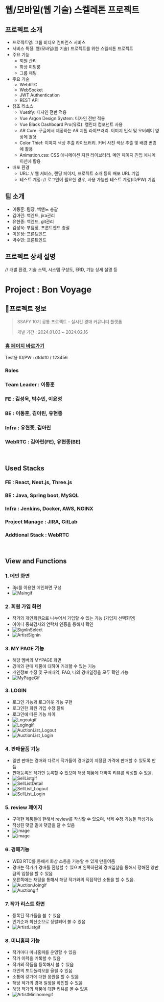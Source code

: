 # 웹/모바일(웹 기술) 스켈레톤 프로젝트

## 프로젝트 소개

* 프로젝트명: 그룹 비디오 컨퍼런스 서비스
* 서비스 특징: 웹/모바일(웹 기술) 프로젝트를 위한 스켈레톤 프로젝트
* 주요 기능
    - 회원 관리
    - 화상 미팅룸
    - 그룹 채팅
* 주요 기술
    - WebRTC
    - WebSocket
    - JWT Authentication
    - REST API
* 참조 리소스
    * Vuetify: 디자인 전반 적용
    * Vue Argon Design System: 디자인 전반 적용
    * Vue Black Dashboard Pro(유료): 캘린더 컴포넌트 사용
    * AR Core: 구글에서 제공하는 AR 지원 라이브러리. 이미지 인식 및 오버레이 영상에 활용
    * Color Thief: 이미지 색상 추출 라이브러리. 커버 사진 색상 추출 및 배경 변경에 활용
    * Animation.css: CSS 애니메이션 지원 라이브러리. 메인 페이지 진입 애니메이션에 활용
* 배포 환경
    - URL: // 웹 서비스, 랜딩 페이지, 프로젝트 소개 등의 배포 URL 기입
    - 테스트 계정: // 로그인이 필요한 경우, 사용 가능한 테스트 계정(ID/PW) 기입

<!-- 자유 양식 -->

## 팀 소개
* 이동훈: 팀장, 백엔드 총괄
* 김아린: 백엔드, jira관리
* 유현종: 백엔드, git관리
* 김성욱: 부팀장, 프론트엔드 총괄
* 이윤정: 프론트엔드
* 박수민: 프론트엔드

<!-- 자유 양식 -->

## 프로젝트 상세 설명

// 개발 환경, 기술 스택, 시스템 구성도, ERD, 기능 상세 설명 등


# Project : Bon Voyage

## 📌프로젝트 정보
> SSAFY 10기 공통 프로젝트 - 실시간 경매 커뮤니티 플랫폼
> 
> 개발 기간 : 2024.01.03 ~ 2024.02.16

### [홈 페이지 바로가기](https://i10a207.p.ssafy.io)

Test용 ID/PW : dfddf0 / 123456

### Roles

### Team Leader : 이동훈
### FE : 김성욱, 박수민, 이윤정
### BE : 이동훈, 김아린, 유현종
### Infra : 유현종, 김아린
### WebRTC : 김아린(FE), 유현종(BE)

<br/>

## Used Stacks

### FE : React, Next.js, Three.js
### BE : Java, Spring boot, MySQL
### Infra : Jenkins, Docker, AWS, NGINX
### Project Manage : JIRA, GitLab
### Addtional Stack : WebRTC

<br/>

## View and Functions

### 1. 메인 화면
- 3js를 이용한 메인화면 구성
- ![Maingif](https://github.com/Alleestar/Art_Auction/assets/147222319/86ea1744-58d9-407e-85a7-83287c4c6001)


### 2. 회원 가입 화면
- 작가와 개인회원으로 나누어서 가입할 수 있는 기능 (가입자 선택화면)
- 아이디 중복검사와 연락처 인증을 통해서 확인
- ![SignInSelect](https://github.com/Alleestar/Art_Auction/assets/147222319/1efc7fe7-459c-4845-b6ac-507a0e135e99)
- ![ArtistSignin](https://github.com/Alleestar/Art_Auction/assets/147222319/4e0e3ada-0eb2-436f-b2ac-bc0545755e8c)

### 3. MY PAGE 기능
- 해당 멤버의 MYPAGE 화면
- 경매와 판매 제품에 대하여 거래할 수 있는 기능
- 개인정보 수정 및 구매내역, FAQ, 나의 경매일정을 모두 확인 가능
- ![MyPageGif](https://github.com/Alleestar/Art_Auction/assets/147222319/eae430a4-ef25-4cf5-bb84-91c43eddc784)


### 3. LOGIN
- 로그인 기능과 로그아웃 기능 구현
- 로그인한 회원 가입 수정 탈퇴
- 로그인에 따른 기능 차이
- ![Logoutgif](https://github.com/Alleestar/Art_Auction/assets/147222319/2dcfe763-6f2e-435b-bac5-fc62842f2be8)
- ![Logingif](https://github.com/Alleestar/Art_Auction/assets/147222319/067a304b-5cc4-4861-9790-12028b756ad4)
- ![AuctionList_Logout](https://github.com/Alleestar/Art_Auction/assets/147222319/b0c3e53b-ff35-4fe5-9973-e19f8ed9c681)
- ![AuctionList_Login](https://github.com/Alleestar/Art_Auction/assets/147222319/437d8f06-add2-4c05-9f27-b28f4e5d2c11)

### 4. 판매물품 기능
- 일반 판매는 경매와 다르게 작가들이 경매없이 지정된 가격에 판매할 수 있도록 만듬
- 판매등록은 작가만 등록할 수 있으며 해당 제품에 대하여 리뷰를 작성할 수 있음.
- ![SellListgif](https://github.com/Alleestar/Art_Auction/assets/147222319/b25bd2de-9b9b-49fb-8c7f-4d2e77a28787)
- ![SellListDetail](https://github.com/Alleestar/Art_Auction/assets/147222319/9bcc5179-a7ac-42a8-85e9-c6311d336054)
- ![SellList_Logout](https://github.com/Alleestar/Art_Auction/assets/147222319/8725d83a-4e90-401e-9e2a-f36a5c28d694)
- ![SellList_Login](https://github.com/Alleestar/Art_Auction/assets/147222319/2de945ee-020d-40e4-a0e6-968904c6be04)

### 5. review 페이지
- 구매한 제품들에 한해서 review를 작성할 수 있으며, 삭제 수정 기능들 작성가능
- 작성된 댓글 밑에 댓글을 달 수 있음
- ![image](https://github.com/Alleestar/Art_Auction/assets/147222319/f51e259c-0c74-4a72-aa50-c9f1996a1ad1)
- ![image](https://github.com/Alleestar/Art_Auction/assets/147222319/448235a4-6ec6-4e4e-ad86-e3427ccc0847)

### 6. 경매기능 
- WEB RTC를 통해서 화상 소통을 가능할 수 있게 만들어줌 
- 경매는 작가가 경매를 진행할 수 있으며 왼쪽하단의 경매입찰을 통해서 정해진 양만큼의 입찰을 할 수 있음
- 오른쪽에는 채팅을 통해서 해당 작가와의 직접적인 소통을 할 수 있음.
- ![AuctionJoingif](https://github.com/Alleestar/Art_Auction/assets/147222319/9196fd18-3fe0-4afe-a47c-2b2aa79ab338)
- ![Auctiongif](https://github.com/Alleestar/Art_Auction/assets/147222319/92744f9c-c685-40e7-9580-a3609b6a923c)

### 7. 작가 리스트 화면
- 등록된 작가들을 볼 수 있음
- 인기순과 최신순으로 정렬되어 볼 수 있음
- ![ArtistListgif](https://github.com/Alleestar/Art_Auction/assets/147222319/ab28ed99-d2b1-4175-98e0-db20568bf49a)


### 8. 미니홈피 기능
- 작가마다 미니홈피를 운영할 수 있음
- 작가 이력을 기록할 수 있음
- 작가의 작품을 등록해서 볼 수 있음
- 개인의 포트폴리오를 올릴 수 있음
- 소통에 갖가에 대한 응원을 할 수 있음
- 해당 작가의 경매 일정을 확인할 수 있음
- 해당 작가의 작품에 대한 리뷰를 볼 수 있음
- ![ArtistMinihomegif](https://github.com/Alleestar/Art_Auction/assets/147222319/f9357421-4e81-40df-852f-143c2a5bd979)
